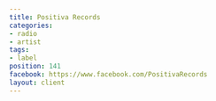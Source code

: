 ```yaml
---
title: Positiva Records
categories:
- radio
- artist
tags:
- label
position: 141
facebook: https://www.facebook.com/PositivaRecords
layout: client
---
```


